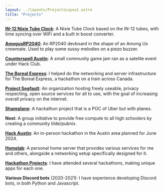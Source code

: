 ```yaml
---
layout: ../layouts/ProjectsLayout.astro
title: "Projects"
---
```


**[IN-12 Nixie Tube Clock](/posts/nixieclock)**: A Nixie Tube Clock based on the IN-12 tubes, with time syncing over WiFi and a built in boost converter.

**[AmogusRP2040](https://github.com/alx-alexpark/amogusrp2040)**: An RP2040 devboard in the shape of an Among Us crewmate. Used to play some sussy melodies on a piezo buzzer.

**[Counterspell Austin](https://counterspell.hackclub.com/austin)**: A small community game jam ran as a satelite event under Hack Club.

**[The Boreal Express](https://www.youtube.com/watch?v=hiG3fYq3xUU)**: I helped do the networking and server infrastructure for The Boreal Express, a hackathon on a train across Canada.

**[Project Segfault](https://projectsegfau.lt)**: An organization hosting freely useable, privacy respecting, open source services for all to use, with the goal of increasing overall privacy on the internet.

**[Shareplane](https://devpost.com/software/planer)**: A hackathon project that is a POC of Uber but with planes.

**Nest**: A group initiative to provide free compute to all high schoolers by creating a community tilde/pubnix.

**[Hack Austin](https://hackaustin.net/)**: An in-person hackathon in the Austin area planned for June 2024.

**[Homelab](/posts/homelab)**: A personal home server that provides various services for me and others, alongside a networking setup specifically designed for it.

**[Hackathon Projects](https://devpost.com/parkalex)**: I have attended several hackathons, making unique apps for each one.

**Various Discord bots** (2020-2021): I have experience developing Discord bots, in both Python and Javascript.
